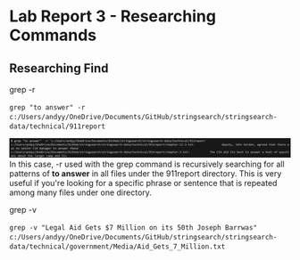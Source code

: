# Lab Report 3 - Researching Commands

## Researching Find

grep -r

`grep "to answer" -r c:/Users/andyy/OneDrive/Documents/GitHub/stringsearch/stringsearch-data/technical/911report
`

![Image](grepr.png)
In this case, -r used with the grep command is recursively searching for all patterns of **to answer** in all files under the 911report directory. This is very useful if you're looking for a specific phrase or sentence that is repeated among many files under one directory.

grep -v

`grep -v "Legal Aid Gets $7 Million on its 50th Joseph Barrwas" c:/Users/andyy/OneDrive/Documents/GitHub/stringsearch/stringsearch-data/technical/government/Media/Aid_Gets_7_Million.txt
`


